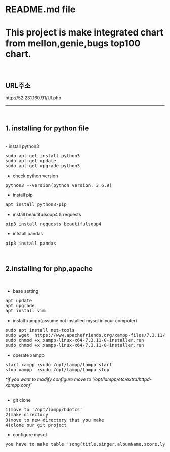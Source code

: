 # README.md file

<h1>This project is make integrated chart from mellon,genie,bugs top100 chart.</h1>
<br/>
<h2>URL주소</h2>
 <p>
 http://52.231.160.91/UI.php
</p>
<hr>
<br/>
<h2>1. installing for python file</h2>
<br/>
- install python3 

<pre>
sudo apt-get install python3
sudo apt-get update
sudo apt-get upgrade python3
</pre>
- check python version
<pre>
python3 --version(python version: 3.6.9)
</pre>
- install pip
<pre>
apt install python3-pip
</pre>
- install beautifulsoup4 & requests
<pre>
pip3 install requests beautifulsoup4
</pre>
- intstall pandas
<pre>
pip3 install pandas
</pre>

<br/>

<h2>
2.installing for php,apache</h2>
<br/>

- base setting
<pre>
apt update
apt upgrade
apt install vim
</pre>

- install xampp(assume not installed mysql in your computer)
<pre>
sudo apt install net-tools
sudo wget  https://www.apachefriends.org/xampp-files/7.3.11/xampp-linux-x64-7.3.11-0-installer.run
sudo chmod +x xampp-linux-x64-7.3.11-0-installer.run
sudo chmod +x xampp-linux-x64-7.3.11-0-installer.run
</pre>

- operate xampp
<pre>
start xampp :sudo /opt/lampp/lampp start
stop xampp  :sudo /opt/lampp/lampp stop
</pre>

<i>
*if you want to modify configure move to '/opt/lampp/etc/extra/httpd-xampp.conf'</i>
<br/><br/>

- git clone
<pre>
1)move to '/opt/lampp/hdotcs'
2)make directory 
3)move to new directory that you make
4)clone our git project
</pre>
- configure mysql
<pre>
you have to make table 'song(title,singer,albumName,score,lyrics,youtube)'</pre>
